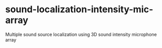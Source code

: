 # sound-localization-intensity-mic-array
Multiple sound source localization using 3D sound intensity microphone array
